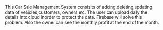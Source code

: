 This Car Sale Management System consisits of adding,deleting,updating data of vehicles,customers,
owners etc. The user can upload daily the details into cloud inorder to protect the data. Firebase 
will solve this problem. Also the owner can see the monthly profit at the end of the month.